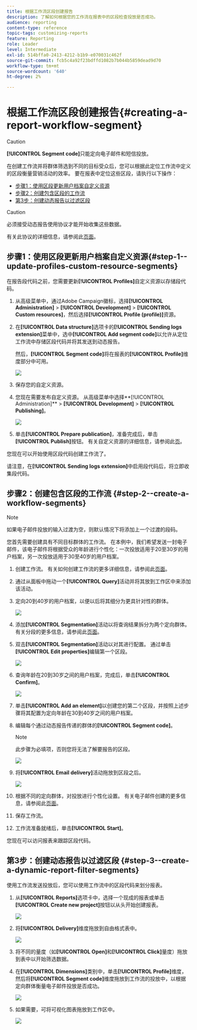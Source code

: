 ```yaml
---
title: 根据工作流区段创建报告
description: 了解如何根据您的工作流在报表中的区段检查投放是否成功。
audience: reporting
content-type: reference
topic-tags: customizing-reports
feature: Reporting
role: Leader
level: Intermediate
exl-id: 514bffa0-2413-4212-b1b9-e070031c462f
source-git-commit: fcb5c4a92f23bdffd1082b7b044b5859dead9d70
workflow-type: tm+mt
source-wordcount: '640'
ht-degree: 2%

---
```


# 根据工作流区段创建报告{#creating-a-report-workflow-segment}

>[!CAUTION]
> **[!UICONTROL Segment code]**&#x200B;只能定向电子邮件和短信投放。

在创建工作流并将群体筛选到不同的目标受众后，您可以根据此定位工作流中定义的区段衡量营销活动的效率。
要在报表中定位这些区段，请执行以下操作：

* [步骤1：使用区段更新用户档案自定义资源](#step-1--update-profiles-custom-resource-segments)
* [步骤2：创建包含区段的工作流](#step-2--create-a-workflow-segments)
* [第3步：创建动态报告以过滤区段](#step-3--create-a-dynamic-report-filter-segments)

>[!CAUTION]
>必须接受动态报告使用协议才能开始收集这些数据。
>
>有关此协议的详细信息，请参阅此[页面](../../reporting/using/about-dynamic-reports.md#dynamic-reporting-usage-agreement)。

## 步骤1：使用区段更新用户档案自定义资源{#step-1--update-profiles-custom-resource-segments}

在报告段代码之前，您需要更新&#x200B;**[!UICONTROL Profiles]**&#x200B;自定义资源以存储段代码。

1. 从高级菜单中，通过Adobe Campaign徽标，选择&#x200B;**[!UICONTROL Administration]** > **[!UICONTROL Development]** > **[!UICONTROL Custom resources]**，然后选择&#x200B;**[!UICONTROL Profile (profile)]**&#x200B;资源。
1. 在&#x200B;**[!UICONTROL Data structure]**&#x200B;选项卡的&#x200B;**[!UICONTROL Sending logs extension]**&#x200B;菜单中，选中&#x200B;**[!UICONTROL Add segment code]**&#x200B;以允许从定位工作流中存储区段代码并将其发送到动态报告。

   然后，**[!UICONTROL Segment code]**&#x200B;将在报表的&#x200B;**[!UICONTROL Profile]**&#x200B;维度部分中可用。

   ![](assets/report_segment_4.png)

1. 保存您的自定义资源。

1. 您现在需要发布自定义资源。
从高级菜单中选择**[!UICONTROL Administration]** > **[!UICONTROL Development]** > **[!UICONTROL Publishing]**。

   ![](assets/custom_profile_7.png)

1. 单击&#x200B;**[!UICONTROL Prepare publication]**，准备完成后，单击&#x200B;**[!UICONTROL Publish]**&#x200B;按钮。 有关自定义资源的详细信息，请参阅此[页](../../developing/using/updating-the-database-structure.md)。

您现在可以开始使用区段代码创建工作流了。

请注意，在&#x200B;**[!UICONTROL Sending logs extension]**&#x200B;中启用段代码后，将立即收集段代码。

## 步骤2：创建包含区段的工作流 {#step-2--create-a-workflow-segments}

>[!NOTE]
>如果电子邮件投放的输入过渡为空，则默认情况下将添加上一个过渡的段码。

您首先需要创建具有不同目标群体的工作流。 在本例中，我们希望发送一封电子邮件，该电子邮件将根据受众的年龄进行个性化：一次投放适用于20至30岁的用户档案，另一次投放适用于30至40岁的用户档案。

1. 创建工作流。 有关如何创建工作流的更多详细信息，请参阅此[页面](../../automating/using/building-a-workflow.md)。

1. 通过从面板中拖动一个&#x200B;**[!UICONTROL Query]**&#x200B;活动并将其放到工作区中来添加该活动。

1. 定向20到40岁的用户档案，以便以后将其细分为更具针对性的群体。

   ![](assets/report_segment_1.png)

1. 添加&#x200B;**[!UICONTROL Segmentation]**&#x200B;活动以将查询结果拆分为两个定向群体。 有关分段的更多信息，请参阅此[页面](../../automating/using/segmentation.md)。

1. 双击&#x200B;**[!UICONTROL Segmentation]**&#x200B;活动以对其进行配置。 通过单击&#x200B;**[!UICONTROL Edit properties]**&#x200B;编辑第一个区段。

   ![](assets/report_segment_7.png)

1. 查询年龄在20到30岁之间的用户档案，完成后，单击&#x200B;**[!UICONTROL Confirm]**。

   ![](assets/report_segment_8.png)

1. 单击&#x200B;**[!UICONTROL Add an element]**&#x200B;以创建您的第二个区段，并按照上述步骤将其配置为定向年龄在30到40岁之间的用户档案。

1. 编辑每个通过动态报告传递的群体的&#x200B;**[!UICONTROL Segment code]**。

   >[!NOTE]
   >此步骤为必填项，否则您将无法了解要报告的区段。

   ![](assets/report_segment_9.png)

1. 将&#x200B;**[!UICONTROL Email delivery]**&#x200B;活动拖放到区段之后。

   ![](assets/report_segment_3.png)

1. 根据不同的定向群体，对投放进行个性化设置。 有关电子邮件创建的更多信息，请参阅此[页面](../../designing/using/designing-content-in-adobe-campaign.md)。

1. 保存工作流。

1. 工作流准备就绪后，单击&#x200B;**[!UICONTROL Start]**。

您现在可以访问报表来跟踪区段代码。

## 第3步：创建动态报告以过滤区段 {#step-3--create-a-dynamic-report-filter-segments}

使用工作流发送投放后，您可以使用工作流中的区段代码来划分报表。

1. 从&#x200B;**[!UICONTROL Reports]**&#x200B;选项卡中，选择一个现成的报表或单击&#x200B;**[!UICONTROL Create new project]**&#x200B;按钮以从头开始创建报表。

   ![](assets/custom_profile_18.png)
1. 将&#x200B;**[!UICONTROL Delivery]**&#x200B;维度拖放到自由格式表中。

   ![](assets/report_segment_5.png)

1. 将不同的量度（如&#x200B;**[!UICONTROL Open]**&#x200B;和&#x200B;**[!UICONTROL Click]**&#x200B;量度）拖放到表中以开始筛选数据。
1. 在&#x200B;**[!UICONTROL Dimensions]**&#x200B;类别中，单击&#x200B;**[!UICONTROL Profile]**&#x200B;维度，然后将&#x200B;**[!UICONTROL Segment code]**&#x200B;维度拖放到工作流的投放中，以根据定向群体衡量电子邮件投放是否成功。

   ![](assets/report_segment_6.png)

1. 如果需要，可将可视化图表拖放到工作区中。

   ![](assets/report_segment_10.png)
